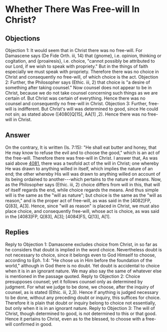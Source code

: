 # Whether There Was Free-will In Christ?
## Objections
Objection 1: It would seem that in Christ there was no free-will. For Damascene says (De Fide Orth. iii, 14) that {gnome}, i.e. opinion, thinking or cogitation, and {proairesis}, i.e. choice, "cannot possibly be attributed to our Lord, if we wish to speak with propriety." But in the things of faith especially we must speak with propriety. Therefore there was no choice in Christ and consequently no free-will, of which choice is the act.
Objection 2: Further, the Philosopher says (Ethic. iii, 2) that choice is "a desire of something after taking counsel." Now counsel does not appear to be in Christ, because we do not take counsel concerning such things as we are certain of. But Christ was certain of everything. Hence there was no counsel and consequently no free-will in Christ.
Objection 3: Further, free-will is indifferent. But Christ's will was determined to good, since He could not sin; as stated above ([4080]Q[15], AA[1] ,2). Hence there was no free-will in Christ.
## Answer
On the contrary, It is written (Is. 7:15): "He shall eat butter and honey, that He may know to refuse the evil and to choose the good," which is an act of the free-will. Therefore there was free-will in Christ.
I answer that, As was said above [4081](A[3]), there was a twofold act of the will in Christ; one whereby He was drawn to anything willed in itself, which implies the nature of an end; the other whereby His will was drawn to anything willed on account of its being ordained to another---which pertains to the nature of means. Now, as the Philosopher says (Ethic. iii, 2) choice differs from will in this, that will of itself regards the end, while choice regards the means. And thus simple will is the same as the "will as nature"; but choice is the same as the "will as reason," and is the proper act of free-will, as was said in the [4082]FP, Q[83], A[3]. Hence, since "will as reason" is placed in Christ, we must also place choice, and consequently free-will, whose act is choice, as was said in the [4083]FP, Q[83], A[3]; [4084]FS, Q[13], A[1].
## Replies
Reply to Objection 1: Damascene excludes choice from Christ, in so far as he considers that doubt is implied in the word choice. Nevertheless doubt is not necessary to choice, since it belongs even to God Himself to choose, according to Eph. 1:4: "He chose us in Him before the foundation of the world," although in God there is no doubt. Yet doubt is accidental to choice when it is in an ignorant nature. We may also say the same of whatever else is mentioned in the passage quoted.
Reply to Objection 2: Choice presupposes counsel; yet it follows counsel only as determined by judgment. For what we judge to be done, we choose, after the inquiry of counsel, as is stated (Ethic. iii, 2,3). Hence if anything is judged necessary to be done, without any preceding doubt or inquiry, this suffices for choice. Therefore it is plain that doubt or inquiry belong to choice not essentially, but only when it is in an ignorant nature.
Reply to Objection 3: The will of Christ, though determined to good, is not determined to this or that good. Hence it pertains to Christ, even as to the blessed, to choose with a free-will confirmed in good.